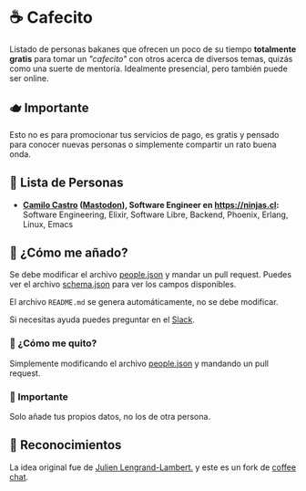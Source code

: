 # ☕ Cafecito

Listado de personas bakanes que ofrecen un poco de su tiempo **totalmente gratis** para tomar un _"cafecito"_ con otros acerca de diversos temas, quizás como una suerte de mentoría. Idealmente presencial, pero también puede ser online.

## 🫖 Importante

Esto no es para promocionar tus servicios de pago, es gratis y pensado para conocer nuevas personas
o simplemente compartir un rato buena onda.

## 🍪 Lista de Personas

- **[Camilo Castro](https://devschile.slack.com/team/U0SCJ8831) ([Mastodon](https://genserver.social/clsource)), Software Engineer en https://ninjas.cl:** Software Engineering, Elixir, Software Libre, Backend, Phoenix, Erlang, Linux, Emacs

## 🍰 ¿Cómo me añado?

Se debe modificar el archivo [people.json](https://github.com/fharper/coffeechat/blob/main/people.json) y mandar un pull request. Puedes ver el archivo [schema.json](schema.json) para ver los campos disponibles.

El archivo `README.md` se genera automáticamente, no se debe modificar.

Si necesitas ayuda puedes preguntar en el [Slack](https://join.slack.com/t/devschile/shared_invite/zt-28po3lsc2-XZd7gJzd_sKl6RJqnYqFkw).

### 🌿 ¿Cómo me quito?

Simplemente modificando el archivo [people.json](https://github.com/fharper/coffeechat/blob/main/people.json) y mandando un pull request.

### 🧉 Importante

Solo añade tus propios datos, no los de otra persona.

## 🌱 Reconocimientos

La idea original fue de [Julien Lengrand-Lambert.](https://www.linkedin.com/in/julienlengrand/)
y este es un fork de [coffee chat](https://github.com/fharper/coffeechat/tree/main).
